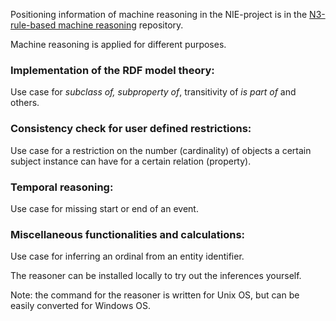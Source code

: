 Positioning information of machine reasoning in the NIE-project is in the [N3-rule-based machine reasoning](https://github.com/nie-ine/N3-rule-based_machine-reasoning) repository.


Machine reasoning is applied for different purposes.

### Implementation of the RDF model theory:
Use case for *subclass of, subproperty of*, transitivity of *is part of* and others.

### Consistency check for user defined restrictions:
Use case for a restriction on the number (cardinality) of objects a certain subject instance can have for a certain relation (property).

### Temporal reasoning:
Use case for missing start or end of an event.

### Miscellaneous functionalities and calculations:
Use case for inferring an ordinal from an entity identifier.


The reasoner can be installed locally to try out the inferences yourself.

Note: the command for the reasoner is written for Unix OS, but can be easily converted for Windows OS.

